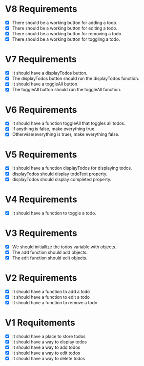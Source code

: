 # V8 Requirements
- [X] There should be a working button for adding a todo.
- [X] There should be a working button for editing a todo.
- [X] There should be a working button for removing a todo.
- [X] There should be a working button for toggling a todo.

# V7 Requirements
- [X] It should have a displayTodos button.
- [X] The displayTodos button should run the displayTodos function.
- [X] It should have a toggleAll button.
- [X] The toggleAll button should run the toggleAll function.

# V6 Requirements
- [X] It should have a function toggleAll that toggles all todos.
- [X] If anything is false, make everything true.
- [X] Otherwise(everything is true), make everything false.

# V5 Requirements
- [X] It should have a function displayTodos for displaying todos.
- [X] displayTodos should display todoText property.
- [X] displayTodos should display completed property.

# V4 Requirements
- [X] It should have a function to toggle a todo.

# V3 Requirements
- [X] We should initiallize the todos variable with objects.
- [X] The add function should add objects.
- [X] The edit function should edit objects.

# V2 Requirements
- [X] It should have a function to add a todo
- [X] It should have a function to edit a todo
- [X] It should have a function to remove a todo

# V1 Requitements
- [X] It should have a place to store todos
- [X] It should have a way to display todos
- [X] It should have a way to add todos
- [X] It should have a way to edit todos
- [X] It should have a way to delete todos